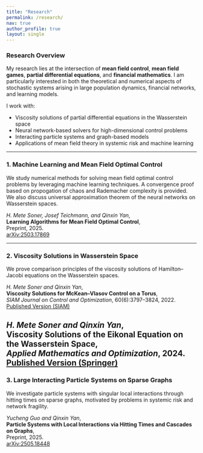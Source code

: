 ```yaml
---
title: "Research"
permalink: /research/
nav: true
author_profile: true
layout: single
---
```


### Research Overview

My research lies at the intersection of **mean field control**, **mean field games**, **partial differential equations**, and **financial mathematics**. I am particularly interested in both the theoretical and numerical aspects of stochastic systems arising in large population dynamics, financial networks, and learning models.

I work with:
- Viscosity solutions of partial differential equations in the Wasserstein space
- Neural network-based solvers for high-dimensional control problems
- Interacting particle systems and graph-based models
- Applications of mean field theory in systemic risk and machine learning

---

### 1. Machine Learning and Mean Field Optimal Control

We study numerical methods for solving mean field optimal control problems by leveraging machine learning techniques. A convergence proof based on propogation of chaos and Rademacher complexity is provided. We also discuss universal approximation theorem of the neural networks on Wasserstein spaces.

*H. Mete Soner, Josef Teichmann, and Qinxin Yan*,  
**Learning Algorithms for Mean Field Optimal Control**,  
Preprint, 2025.  
[arXiv:2503.17869](https://arxiv.org/abs/2503.17869)

---

### 2. Viscosity Solutions in Wasserstein Space

We prove comparison principles of the viscosity solutions of Hamilton–Jacobi equations  on the Wasserstein spaces.


*H. Mete Soner and Qinxin Yan*,  
**Viscosity Solutions for McKean–Vlasov Control on a Torus**,  
_SIAM Journal on Control and Optimization_, 60(6):3797–3824, 2022.  
[Published Version (SIAM)](https://epubs.siam.org/doi/full/10.1137/22M1543732) 

*H. Mete Soner and Qinxin Yan*,  
**Viscosity Solutions of the Eikonal Equation on the Wasserstein Space**,  
_Applied Mathematics and Optimization_, 2024.  
[Published Version (Springer)](https://link.springer.com/article/10.1007/s00245-024-10145-2) 
---

### 3. Large Interacting Particle Systems on Sparse Graphs

We investigate particle systems with singular local interactions through hitting times on sparse graphs, motivated by problems in systemic risk and network fragility. 

*Yucheng Guo and Qinxin Yan*,  
**Particle Systems with Local Interactions via Hitting Times and Cascades on Graphs**,  
Preprint, 2025.  
[arXiv:2505.18448](https://arxiv.org/abs/2505.18448)
